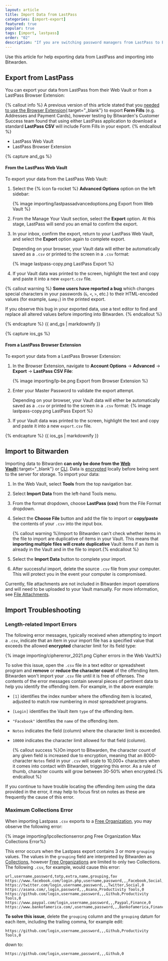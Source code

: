 ```yaml
---
layout: article
title: Import Data from LastPass
categories: [import-export]
featured: true
popular: true
tags: [import, lastpass]
order: "02"
description: "If you are switching password managers from LastPass to Bitwarden, use this article guide you to export data from LastPass and import into Bitwarden."
---
```


Use this article for help exporting data from LastPass and importing into Bitwarden.

## Export from LastPass

You can export your data from LastPass from their Web Vault or from a LastPass Browser Extension:

{% callout info %}
A previous version of this article stated that you [needed to use the Browser Extension](https://support.logmeininc.com/lastpass/help/how-do-i-nbsp-export-my-lastpass-form-fill-profiles){:target="\_blank"} to export **Form Fills** (e.g. Addresses and Payment Cards), however testing by Bitwarden's Customer Success team found that using either LastPass application to download a standard **LastPass CSV** will include Form Fills in your export.
{% endcallout %}

<ul class="nav nav-tabs" id="myTab" role="tablist">
  <li class="nav-item" role="presentation">
    <a class="nav-link active" id="webtab" data-bs-toggle="tab" data-target="#web" role="tab" aria-controls="browsertab" aria-selected="true">LastPass Web Vault</a>
  </li>
  <li class="nav-item" role="presentation">
    <a class="nav-link" id="browsertab" data-bs-toggle="tab" data-target="#browser" role="tab" aria-controls="browsertab" aria-selected="false">LastPass Browser Extension</a>
  </li>
</ul>

<div class="tab-content" id="clientsContent">
  <div class="tab-pane show active" id="web" role="tabpanel" aria-labelledby="webtab">
{% capture and_gs %}

#### From the LastPass Web Vault

To export your data from the LastPass Web Vault:

1. Select the {% icon fa-rocket %} **Advanced Options** option on the left sidebar:

   {% image importing/lastpassadvancedoptions.png Export from Web Vault %}
2. From the Manage Your Vault section, select the **Export** option. At this stage, LastPass will send you an email to confirm the export.
3. In your inbox, confirm the export, return to your LastPass Web Vault, and select the **Export** option again to complete export.

   Depending on your browser, your Vault data will either be automatically saved as a `.csv` or printed to the screen in a `.csv` format:

   {% image lastpass-copy.png LastPass Export %}
4. If your Vault data was printed to the screen, highlight the text and copy and paste it into a new `export.csv` file.

{% callout warning %}
**Some users have reported a bug** which changes special characters in your passwords (`&`, `<`, `>`, etc.) to their HTML-encoded values (for example, `&amp;`) in the printed export.

If you observe this bug in your exported data, use a text editor to find and replace all altered values before importing into Bitwarden.
{% endcallout %}

{% endcapture %}
{{ and_gs | markdownify }}
  </div>
  <div class="tab-pane" id="browser" role="tabpanel" aria-labelledby="browsertab">
{% capture ios_gs %}

#### From a LastPass Browser Extension

To export your data from a LastPass Browser Extension:

1. In the Browser Extension, navigate to **Account Options** &rarr; **Advanced** &rarr; **Export** &rarr; **LastPass CSV File**:

   {% image importing/lp-be.png Export from Browser Extension %}
2. Enter your Master Password to validate the export attempt.

   Depending on your browser, your Vault data will either be automatically saved as a `.csv` or printed to the screen in a `.csv` format:
   {% image lastpass-copy.png LastPass Export %}
4. If your Vault data was printed to the screen, highlight the text and copy and paste it into a new `export.csv` file.


{% endcapture %}
{{ ios_gs | markdownify }}
  </div>
</div>

## Import to Bitwarden

Importing data to Bitwarden **can only be done from the** [**Web Vault**](https://vault.bitwarden.com){:target="\_blank"} or [CLI]({{site.baseurl}}/article/cli/#import). Data is [encrypted]({{site.baseurl}}/article/what-encryption-is-used/) locally before being sent to the server for storage. To import your data:

 1. In the Web Vault, select **Tools** from the top navigation bar.
 2. Select **Import Data** from the left-hand Tools menu.
 3. From the format dropdown, choose **LastPass (csv)** from the File Format dropdown.

 4. Select the **Choose File** button and add the file to import or **copy/paste** the contents of your `.csv` into the input box.

    {% callout warning %}Import to Bitwarden can't check whether items in the file to import are duplicative of items in your Vault. This means that **importing multiple files will create duplicative** Vault items if an item is already in the Vault and in the file to import.{% endcallout %}
 5. Select the **Import Data** button to complete your import.
 6. After successful import, delete the source `.csv` file from your computer. This will protect you in the event your computer is compromised.

 Currently, file attachments are not included in Bitwarden import operations and will need to be uploaded to your Vault manually. For more information, see [File Attachments]({{site.baseurl}}/article/attachments/#attach-a-file).

## Import Troubleshooting

### Length-related Import Errors

The following error messages, typically received when attempting to import a `.csv`, indicate that an item in your import file has a specified value that exceeds the allowed **encrypted** character limit for its field type:

{% image importing/ciphererror_2021.png Cipher errors in the Web Vault%}

To solve this issue, open the `.csv` file in a text editor or spreadsheet program and **remove** or **reduce the character count** of the offending item. Bitwarden won't import your `.csv` file until it is free of offenses. The contents of the error messages contain several pieces of pertinent data to help you identify the offending item. For example, in the above example:

- `[1]` identifies the index number where the offending item is located, adjusted to match row numbering in *most* spreadsheet programs.
- `[Login]` identifies the Vault item `type` of the offending item.
- `"Facebook"` identifies the `name` of the offending item.
- `Notes` indicates the field (column) where the character limit is exceeded.
- `10000` indicates the character limit allowed for that field (column).

   {% callout success %}On import to Bitwarden, the character count of any given field is increased due to encryption, meaning that an 8000-character `Notes` field in your `.csv` will scale to 10,000+ characters when it comes into contact with Bitwarden, triggering this error. As a rule of thumb, character counts will grow between 30-50% when encrypted.{% endcallout %}

If you continue to have trouble locating the offending item using the data provided in the error, it may help to focus first on notes as these are frequently the cause of this error.

### Maximum Collections Error

When importing Lastpass `.csv` exports to a [Free Organization]({{site.baseurl}}/article/about-bitwarden-plans/), you may observe the following error:

{% image importing/lpcollectionserror.png Free Organization Max Collections Error%}

This error occurs when the Lastpass export contains 3 or more `grouping` values. The values in the `grouping` field are interpreted by Bitwarden as [Collections]({{site.baseurl}}/article/about-collections/), however [Free Organizations]({{site.baseurl}}/article/about-bitwarden-plans/) are limited to only two Collections. The following `.csv`, for example, would cause this error:

```
url,username,password,totp,extra,name,grouping,fav
https://www.facebook.com/login.php,username,password,,,Facebook,Social,0
https://twitter.com/login,username,password,,,Twitter,Social,0
https://asana.com/,login,password,,,Asana,Productivity Tools,0
https://github.com/login,username,password,,,Github,Productivity Tools,0
https://www.paypal.com/login,username,password,,,Paypal,Finance,0
https://www.bankofamerica.com/,username,password,,,Bankofamerica,Finance,0
```

**To solve this issue**, delete the `grouping` column and the `grouping` datum for each item, including the trailing comma, for example edit:

```
https://github.com/login,username,password,,,Github,Productivity Tools,0
```
down to:
```
https://github.com/login,username,password,,,Github,0
```
